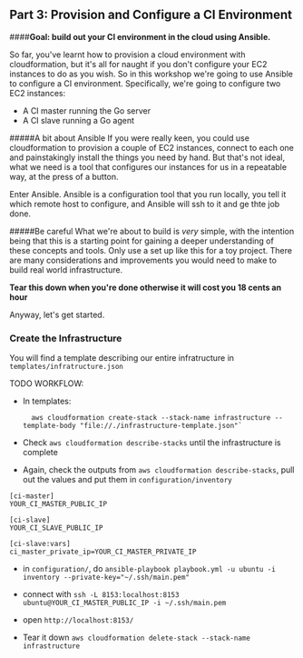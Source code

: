 ## Part 3: Provision and Configure a CI Environment
####**Goal: build out your CI environment in the cloud using Ansible.**

So far, you've learnt how to provision a cloud environment with cloudformation, but it's all for naught if you don't configure your EC2 instances to do as you wish. So in this workshop we're going to use Ansible to configure a CI environment. Specifically, we're going to configure two EC2 instances:

- A CI master running the Go server
- A CI slave running a Go agent

#####A bit about Ansible
If you were really keen, you could use cloudformation to provision a couple of EC2 instances, connect to each one and painstakingly install the things you need by hand. But that's not ideal, what we need is a tool that configures our instances for us in a repeatable way, at the press of a button. 

Enter Ansible. Ansible is a configuration tool that you run locally, you tell it which remote host to configure, and Ansible will ssh to it and ge thte job done.

#####Be careful
What we're about to build is *very* simple, with the intention being that this is a starting point for gaining a deeper understanding of these concepts and tools. Only use a set up like this for a toy project. There are many considerations and improvements you would need to make to build real world infrastructure.

**Tear this down when you're done otherwise it will cost you 18 cents an hour**


Anyway, let's get started.

### Create the Infrastructure

You will find a template describing our entire infratructure in `templates/infratructure.json`


TODO WORKFLOW:

- In templates: 

        aws cloudformation create-stack --stack-name infrastructure --template-body "file://./infrastructure-template.json"`

- Check `aws cloudformation describe-stacks` until the infrastructure is complete
- Again, check the outputs from `aws cloudformation describe-stacks`, pull out the values and put them in `configuration/inventory`

```
[ci-master]
YOUR_CI_MASTER_PUBLIC_IP

[ci-slave]
YOUR_CI_SLAVE_PUBLIC_IP

[ci-slave:vars]
ci_master_private_ip=YOUR_CI_MASTER_PRIVATE_IP
```

- in `configuration/`, do `ansible-playbook playbook.yml -u ubuntu -i inventory --private-key="~/.ssh/main.pem"`
- connect with `ssh -L 8153:localhost:8153 ubuntu@YOUR_CI_MASTER_PUBLIC_IP -i ~/.ssh/main.pem`
- open `http://localhost:8153/`

- Tear it down `aws cloudformation delete-stack --stack-name infrastructure`

